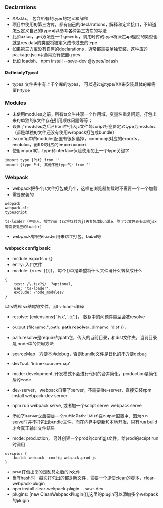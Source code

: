 ### Declarations 


- XX.d.ts， 包含所有的type的定义和解释
- 项目中使用的第三方库，都有自己的declarations，解释和定义接口，不知道怎么定义自己的type可以参考各种第三方库的写法
- 比如axios，get方法是一个generic，调用时传的type将决定api返回的类型也就是res.data的类型将被定义成传过去的type
- 如果第三方库没有自带的declarations，通常都需要单独安装，这种库的package.json中通常没有配置types 
- 比如 loadsh， npm install --save-dev @types/lodash


#### **DefinitelyTyped**

- types 文件夹中有上千个库的types， 可以通过@type/XX来安装具体的库需要的type



### Modules

- 未使用modules之前，所有ts文件共享一个作用域，变量名重复问题，打包出来的单独的js文件存在引用顺序问题等等；
- 设置了modules之后再html中引入js文件的script标签要定义type为modules（都是单独的文件还没有使用webpack打包成bundle）
- tsconfig中的modules配置有很多选择，commonjs对应的exports，modules，而ES6对应的import export
- 使用import时，type和interface保险使用加上一个type关键字


```
import type {Pet} from ''
import {type Pet, 其他不是type的} from ''
```


### Webpack

- webpack把多个js文件打包成几个，这样在浏览器加载时不需要一个一个加载
- 需要安装的

```
webpack
webpack-cli
typescript

ts-loader (中间人，帮忙run tsc将ts转为js再打包成bundle，除了ts文件还有其他jsx等需要对应的loader)
```

- webpack有很多loader用来帮忙打包，babel等


#### webpack config basic

- module.exports = {}
- entry: 入口文件
- module: {rules: [{}]}， 每个{}中是希望将什么文件用什么转换成什么

```
{
    test: /\.tsx?$/  ?optional,
    use: 'ts-loader',
    exclude: /node_modules/
}
```

以ts或者tsx结尾的文件，用ts-loader编译


- resolve: {extensions:['.tsx', '.tx']}， 数组中的问题件类型会被resolve
- output:{filename:'',path: **path.resolve**(..dirname, 'dist')}，
- path.resolve是require的path包，传入的当前目录，和dist文件夹，当前目录是 node中的使用方法



- sourceMap，方便本地debug，否则bundle文件是丑化的不方便debug
- devTool: 'inline-source-map'
- mode: development, 开发模式不会进行代码的合并简化，production是简化后的code
- dev-server， webpack自带了server，不需要lite-server，直接安装npm install webpack-dev-server
- npm run webpack serve, 或者加一个script serve: webpack serve
- 添加了server之后要加一个publicPath: '/dist'在output配置中，因为run serve时并不打包出bundle文件，而在内存中更新和本地开发，只有run build才会真正输出文件结果


- mode: production， 另外创建一个prod的configjs文件，给prod的script run时调用

```
scripts: {
    build: webpack -config webpack.prod.js
}
```

- prod打包出来的是乱码之后的js文件
- 当有hash时，每次打包出的都是新文件，需要一个即使clean的脚本，clear-webpack-plugin
- npm install clear-webpack-plugin --save-dev
- plugins: [new CleanWebpackPlugin()],这里的plugin可以添加多个webpack的plugin




